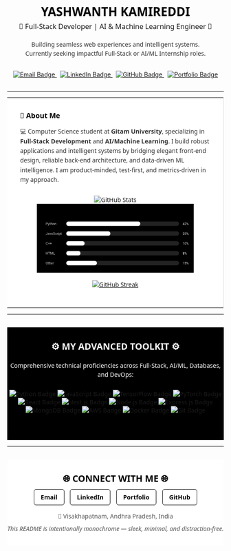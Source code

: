 <h1 align="center" style="font-family: 'Segoe UI', Arial, sans-serif; color: black; margin-bottom: 5px; font-weight: 700;">YASHWANTH KAMIREDDI</h1>
<h3 align="center" style="font-family: 'Segoe UI', Arial, sans-serif; color: #1A1A1A; margin-top: 0; margin-bottom: 20px; font-weight: 500;">🚀 Full-Stack Developer | AI & Machine Learning Engineer 🧠</h3>
<p align="center" style="font-family: 'Segoe UI', Arial, sans-serif; color: #333333; line-height: 1.5;">Building seamless web experiences and intelligent systems.<br>Currently seeking impactful Full-Stack or AI/ML Internship roles.</p>

<p align="center" style="margin-top: 30px; margin-bottom: 30px;">
  <a href="mailto:yashwanthkamireddi@gmail.com">
    <img src="https://img.shields.io/badge/EMAIL-000000?style=for-the-badge&logo=gmail&logoColor=white" alt="Email Badge"/>
  </a>
  &nbsp;
  <a href="https://www.linkedin.com/in/YOUR_LINKEDIN_HANDLE" target="_blank">
    <img src="https://img.shields.io/badge/LINKEDIN-000000?style=for-the-badge&logo=linkedin&logoColor=white" alt="LinkedIn Badge"/>
  </a>
  &nbsp;
  <a href="https://github.com/yashwanthkamireddi" target="_blank">
    <img src="https://img.shields.io/badge/GITHUB-000000?style=for-the-badge&logo=github&logoColor=white" alt="GitHub Badge"/>
  </a>
  &nbsp;
  <a href="https://yashwanthkamireddi.vercel.app/" target="_blank">
    <img src="https://img.shields.io/badge/PORTFOLIO-000000?style=for-the-badge&logo=vercel&logoColor=white" alt="Portfolio Badge"/>
  </a>
</p>

---

<table width="100%" style="border-collapse: collapse; border: none; font-family: 'Segoe UI', Arial, sans-serif;">
  <tr style="background-color: white;">
    <!-- LEFT COLUMN: About & Projects -->
    <td width="55%" valign="top" style="padding: 30px; border-right: 1px solid #E0E0E0; background-color: white;">
      <h3 style="color: black; margin-top: 0; margin-bottom: 15px; font-weight: 600;">📌 About Me</h3>
      <p style="color: #333333; margin-top: 0; margin-bottom: 25px; line-height: 1.6;">
        💻 Computer Science student at <strong>Gitam University</strong>, specializing in <strong>Full-Stack Development</strong> and <strong>AI/Machine Learning</strong>. I build robust applications and intelligent systems by bridging elegant front-end design, reliable back-end architecture, and data-driven ML intelligence. I am product-minded, test-first, and metrics-driven in my approach.
      </p>
            <!-- STATS + LANGUAGES -->
<p align="center">
  <img src="https://github-readme-stats.vercel.app/api?username=yashwanthkamireddi&show_icons=true&theme=transparent&include_all_commits=true&count_private=true&hide_border=true&card_width=400&title_color=FFFFFF&icon_color=FFFFFF&text_color=CCCCCC&bg_color=000000&border_radius=10" alt="GitHub Stats" height="160"/>
  <img src="https://raw.githubusercontent.com/YashwanthKamireddi/YashwanthKamireddi/refs/heads/main/assets/top-langs-bw.svg" alt="Top Languages" height="160"/>
</p>

<!-- STREAK -->
<p align="center">
  <a href="https://git.io/streak-stats">
    <img src="https://github-readme-streak-stats.herokuapp.com?user=yashwanthkamireddi&theme=graywhite&hide_border=true&border_radius=10&date_format=%5BY%20%5DM%20j" alt="GitHub Streak" height="160"/>
  </a>
</p>
  </tr>
</table>

---

<div align="center" style="background-color: black; padding: 30px 0; margin-top: 30px; font-family: 'Segoe UI', Arial, sans-serif;">
  <h2 style="color: white; margin-top: 0; margin-bottom: 20px; font-weight: 600;">⚙️ MY ADVANCED TOOLKIT ⚙️</h2>
  <p style="color: white; margin-bottom: 25px; line-height: 1.5;">Comprehensive technical proficiencies across Full-Stack, AI/ML, Databases, and DevOps:</p>

  <p align="center" style="margin-bottom: 30px;">
    <img src="https://img.shields.io/badge/Python-000000?style=for-the-badge&logo=python&logoColor=white" alt="Python Badge" />
    <img src="https://img.shields.io/badge/JavaScript-000000?style=for-the-badge&logo=javascript&logoColor=white" alt="JavaScript Badge" />
    <img src="https://img.shields.io/badge/TensorFlow-000000?style=for-the-badge&logo=tensorflow&logoColor=white" alt="TensorFlow Badge" />
    <img src="https://img.shields.io/badge/PyTorch-000000?style=for-the-badge&logo=pytorch&logoColor=white" alt="PyTorch Badge" />
    <img src="https://img.shields.io/badge/React-000000?style=for-the-badge&logo=react&logoColor=white" alt="React Badge" />
    <img src="https://img.shields.io/badge/Next.js-000000?style=for-the-badge&logo=next.js&logoColor=white" alt="Next.js Badge" />
    <img src="https://img.shields.io/badge/Node.js-000000?style=for-the-badge&logo=nodedotjs&logoColor=white" alt="Node.js Badge" />
    <img src="https://img.shields.io/badge/Express.js-000000?style=for-the-badge&logo=express&logoColor=white" alt="Express.js Badge" />
    <img src="https://img.shields.io/badge/MongoDB-000000?style=for-the-badge&logo=mongodb&logoColor=white" alt="MongoDB Badge" />
    <img src="https://img.shields.io/badge/AWS-000000?style=for-the-badge&logo=amazon-aws&logoColor=white" alt="AWS Badge" />
    <img src="https://img.shields.io/badge/Docker-000000?style=for-the-badge&logo=docker&logoColor=white" alt="Docker Badge" />
    <img src="https://img.shields.io/badge/Git-000000?style=for-the-badge&logo=git&logoColor=white" alt="Git Badge" />
  </p>
</div>


---

<div align="center" style="background-color: white; padding: 30px 0; margin-top: 30px; font-family: 'Segoe UI', Arial, sans-serif;">
  <h2 style="color: black; margin-top: 0; margin-bottom: 20px; font-weight: 600;">🌐 CONNECT WITH ME 🌐</h2>
  <p style="margin-bottom: 10px;">
    <a href="mailto:yashwanthkamireddi@gmail.com" style="color: black; text-decoration: none; font-weight: bold; padding: 8px 15px; border: 1px solid black; border-radius: 5px; margin: 0 5px;">Email</a>
    <a href="https://www.linkedin.com/in/YOUR_LINKEDIN_HANDLE" target="_blank" style="color: black; text-decoration: none; font-weight: bold; padding: 8px 15px; border: 1px solid black; border-radius: 5px; margin: 0 5px;">LinkedIn</a>
    <a href="https://yashwanthkamireddi.vercel.app/" target="_blank" style="color: black; text-decoration: none; font-weight: bold; padding: 8px 15px; border: 1px solid black; border-radius: 5px; margin: 0 5px;">Portfolio</a>
    <a href="https://github.com/yashwanthkamireddi" target="_blank" style="color: black; text-decoration: none; font-weight: bold; padding: 8px 15px; border: 1px solid black; border-radius: 5px; margin: 0 5px;">GitHub</a>
  </p>
  <p style="color: #555555; margin-top: 25px; margin-bottom: 0;">📍 Visakhapatnam, Andhra Pradesh, India</p>
  <p style="color: #555555; margin-top: 10px; margin-bottom: 0; font-style: italic;">This README is intentionally monochrome — sleek, minimal, and distraction-free.</p>
</div>

